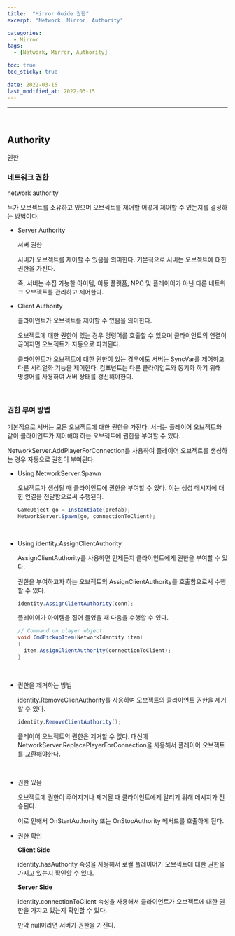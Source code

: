 ```yaml
---
title:  "Mirror Guide 권한"
excerpt: "Network, Mirror, Authority"

categories:
  - Mirror
tags:
  - [Network, Mirror, Authority]

toc: true
toc_sticky: true
 
date: 2022-03-15
last_modified_at: 2022-03-15
---  
```


***

<br>

## Authority

권한

### 네트워크 권한

  network authority

  누가 오브젝트를 소유하고 있으며 오브젝트를 제어할 어떻게 제어할 수 있는지를 결정하는 방법이다.

* Server Authority

  서버 권한

  서버가 오브젝트를 제어할 수 있음을 의미한다. 기본적으로 서버는 오브젝트에 대한 권한을 가진다.

  즉, 서버는 수집 가능한 아이템, 이동 플랫폼, NPC 및 플레이어가 아닌 다른 네트워크 오브젝트를 관리하고 제어한다.


* Client Authority

  클라이언트가 오브젝트를 제어할 수 있음을 의미한다.

  오브젝트에 대한 권한이 있는 경우 명령어를 호출할 수 있으며 클라이언트의 연결이 끊어지면 오브젝트가 자동으로 파괴된다.

  클라이언트가 오브젝트에 대한 권한이 있는 경우에도 서버는 SyncVar를 제어하고 다른 시리얼화 기능을 제어한다. 컴포넌트는 다른 클라이언트와 동기화 하기 위해 명령어를 사용하여 서버 상태를 갱신해야한다.

<br>

### 권한 부여 방법

기본적으로 서버는 모든 오브젝트에 대한 권한을 가진다. 서버는 플레이어 오브젝트와 같이 클라이언트가 제어해야 하는 오브젝트에 권한을 부여할 수 있다.

NetworkServer.AddPlayerForConnection를 사용하여 플레이어 오브젝트를 생성하는 경우 자동으로 권한이 부여된다.

* Using NetworkServer.Spawn

  오브젝트가 생성될 때 클라이언트에 권한을 부여할 수 있다. 이는 생성 메시지에 대한 연결을 전달함으로써 수행된다.

  ```cs
  GameObject go = Instantiate(prefab);
  NetworkServer.Spawn(go, connectionToClient);
  ```

  <br>

* Using identity.AssignClientAuthority

  AssignClientAuthority를 사용하면 언제든지 클라이언트에게 권한을 부여할 수 있다.

  권한을 부여하고자 하는 오브젝트의 AssignClientAuthority를 호출함으로서 수행할 수 있다.

  ```cs
  identity.AssignClientAuthority(conn);
  ```

  플레이어가 아이템을 집어 들었을 때 다음을 수행할 수 있다.

  ```cs
  // Command on player object
  void CmdPickupItem(NetworkIdentity item)
  {
    item.AssignClientAuthority(connectionToClient);
  }
  ```

  <br>

* 권한을 제거하는 방법

  identity.RemoveClienAuthority를 사용하여 오브젝트의 클라이언트 권한을 제거할 수 있다.

  ```cs
  identity.RemoveClientAuthority();
  ```
  
  플레이어 오브젝트의 권한은 제거할 수 없다.
  대신에 NetworkServer.ReplacePlayerForConnection을 사용해서 플레이어 오브젝트를 교환해야한다.

  <br>

* 권한 있음

  오브젝트에 권한이 주어지거나 제거될 때 클라이언트에게 알리기 위해 메시지가 전송된다.

  이로 인해서 OnStartAuthority 또는 OnStopAuthority 메서드를 호출하게 된다.

* 권한 확인

  **Client Side**  

  identity.hasAuthority 속성을 사용해서 로컬 플레이어가 오브젝트에 대한 권한을 가지고 있는지 확인할 수 있다.

  **Server Side**

  identity.connectionToClient 속성을 사용해서 클라이언트가 오브젝트에 대한 권한을 가지고 있는지 확인할 수 있다.  

  만약 null이라면 서버가 권한을 가진다.